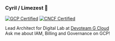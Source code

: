 ### Cyril / Limezest 🍋

[![GCP Certified][GCP Badge]][GCP Credentials]
[![CNCF Certified][CNCF Badge]][CNCF Credentials]
  
Lead Architect for Digital Lab at [Devoteam G Cloud](https://gcloud.devoteam.com/)  
Ask me about IAM, Billing and Governance on GCP!

<!--
More about me:
- [Resume](https://github.com/Limezest/Limezest/blob/main/about/resume.md)
- [Projects](https://github.com/Limezest/Limezest/blob/main/about/projects.md)
- In need of inspiration for [Medium](https://medium.com/@cyril.sabourault) articles!
-->

[GCP Badge]: https://img.shields.io/static/v1?label=GCP%20Certified&message=6x&color=green
[GCP Credentials]: https://www.credential.net/profile/cyrilsabourault/wallet
[CNCF Badge]: https://img.shields.io/static/v1?label=CNCF%20Certified&message=1x&color=blue
[CNCF Credentials]: https://www.credential.net/984b545f-3c0f-4c2e-b79a-cfb9a1d94589?username=cyrilsabourault
